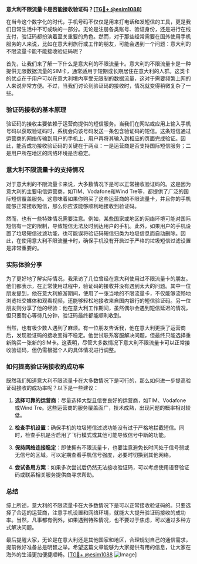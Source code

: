 **意大利不限流量卡是否能接收验证码？[[TG💪+ @esim1088](https://t.me/s/esim1088)]**

在当今这个数字化的时代，手机号码不仅仅是用来打电话和发短信的工具，更是我们日常生活中不可或缺的一部分。无论是注册各类账号、验证身份，还是进行在线支付，验证码都扮演着至关重要的角色。然而，对于那些经常需要在国外使用手机服务的人来说，比如在意大利旅行或工作的朋友，可能会遇到一个问题：意大利的不限流量卡能不能接收验证码呢？

首先，让我们来了解一下什么是意大利的不限流量卡。意大利的不限流量卡是一种提供无限数据流量的SIM卡，通常适用于短期或长期居住在意大利的人群。这类卡的优点在于用户可以在意大利境内享受无限制的数据流量，这对于需要频繁上网的人来说非常方便。不过，当我们讨论到验证码的接收时，情况就变得稍微复杂了一些。

### 验证码接收的基本原理

验证码的接收主要依赖于运营商提供的短信服务。当我们在网站或应用上输入手机号码以获取验证码时，系统会向该号码发送一条包含验证码的短信。这条短信通过运营商的网络传输到用户的手机上，用户再将其输入到相应的页面完成验证。因此，能否成功接收验证码的关键在于两点：一是运营商是否支持国际短信服务；二是用户所在地区的网络环境是否稳定。

### 意大利不限流量卡的支持情况

对于意大利的不限流量卡来说，大多数情况下是可以正常接收验证码的。这是因为意大利的主要电信运营商，如TIM、Vodafone和Wind Tre等，都提供了广泛的国际短信覆盖服务。这意味着如果你购买了这些运营商的不限流量卡，并且你的手机能够正常接收短信，那么你应该能够顺利地接收到验证码。

然而，也有一些特殊情况需要注意。例如，某些国家或地区的网络环境可能对国际短信有一定的限制，导致短信无法及时到达用户的手机。此外，如果用户的手机设置了垃圾短信过滤功能，也可能误将验证码短信归类为垃圾信息而自动删除。因此，在使用意大利不限流量卡时，确保手机没有开启过于严格的垃圾短信过滤设置是非常重要的。

### 实际体验分享

为了更好地了解实际情况，我采访了几位曾经在意大利使用过不限流量卡的朋友。他们都表示，在正常使用过程中，验证码的接收并没有遇到太大的问题。其中一位朋友提到，他在意大利旅游期间，使用了一张当地的不限流量卡，不仅能够流畅地浏览社交媒体和观看视频，还能够轻松地接收来自国内银行的短信验证码。另一位朋友则分享了他的经验：他在意大利工作期间，虽然偶尔会遇到短信延迟的情况，但只要耐心等待几分钟，验证码最终都能顺利收到。

当然，也有极少数人遇到了麻烦。有一位朋友告诉我，他在意大利更换了运营商后，发现验证码的接收变得不稳定。他尝试联系客服解决问题，但最终只能选择重新购买一张新的SIM卡。这表明，尽管大多数情况下意大利不限流量卡可以正常接收验证码，但仍需根据个人的具体情况进行调整。

### 如何提高验证码接收的成功率

既然我们知道意大利不限流量卡在大多数情况下是可行的，那么如何进一步提高验证码接收的成功率呢？以下是一些建议：

1. **选择可靠的运营商**：尽量选择大型且信誉良好的运营商，如TIM、Vodafone或Wind Tre。这些运营商的服务覆盖面广，技术成熟，出现问题的概率相对较低。
   
2. **检查手机设置**：确保手机的垃圾短信过滤功能没有过于严格地拦截短信。同时，检查手机是否启用了飞行模式或其他可能导致信号中断的功能。

3. **保持网络连接稳定**：即使拥有不限流量卡，也要注意避免长时间处于信号弱或无信号的区域。可以定期查看手机信号强度，必要时切换到其他网络。

4. **尝试备用方案**：如果多次尝试后仍然无法接收验证码，可以考虑使用语音验证码或联系相关服务提供商寻求帮助。

### 总结

综上所述，意大利的不限流量卡在大多数情况下是可以正常接收验证码的。只要选择了合适的运营商，注意手机设置和网络环境，就能大大提升验证码接收的成功率。当然，凡事都有例外，如果遇到特殊情况，也不要过于焦虑，可以通过多种方式解决问题。

最后提醒大家，无论是在意大利还是其他国家和地区，合理规划自己的通信需求，提前做好准备总是明智之举。希望这篇文章能够为大家提供有用的信息，让大家在海外的生活更加便捷顺畅。[[TG💪+ @esim1088](https://t.me/s/esim1088) ![Image](https://i.postimg.cc/4NQfJmqS/Snipaste-2025-05-13-00-14-12.png)]